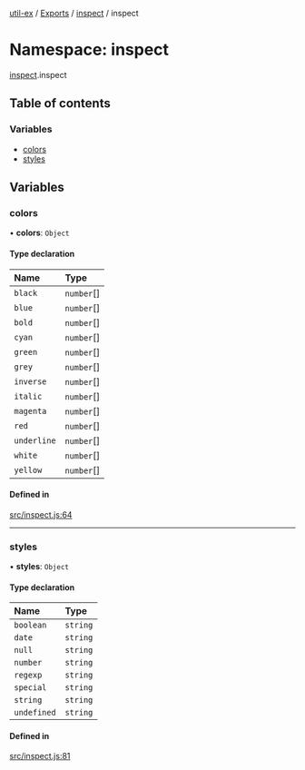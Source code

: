 [util-ex](../README.md) / [Exports](../modules.md) / [inspect](inspect.md) / inspect

# Namespace: inspect

[inspect](inspect.md).inspect

## Table of contents

### Variables

- [colors](inspect.inspect.md#colors)
- [styles](inspect.inspect.md#styles)

## Variables

### colors

• **colors**: `Object`

#### Type declaration

| Name | Type |
| :------ | :------ |
| `black` | `number`[] |
| `blue` | `number`[] |
| `bold` | `number`[] |
| `cyan` | `number`[] |
| `green` | `number`[] |
| `grey` | `number`[] |
| `inverse` | `number`[] |
| `italic` | `number`[] |
| `magenta` | `number`[] |
| `red` | `number`[] |
| `underline` | `number`[] |
| `white` | `number`[] |
| `yellow` | `number`[] |

#### Defined in

[src/inspect.js:64](https://github.com/snowyu/util-ex.js/blob/fa686d8/src/inspect.js#L64)

___

### styles

• **styles**: `Object`

#### Type declaration

| Name | Type |
| :------ | :------ |
| `boolean` | `string` |
| `date` | `string` |
| `null` | `string` |
| `number` | `string` |
| `regexp` | `string` |
| `special` | `string` |
| `string` | `string` |
| `undefined` | `string` |

#### Defined in

[src/inspect.js:81](https://github.com/snowyu/util-ex.js/blob/fa686d8/src/inspect.js#L81)
